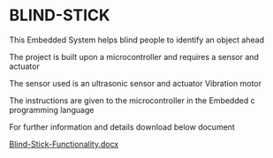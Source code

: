 # BLIND-STICK

This Embedded System  helps blind people to identify an object ahead 


The project is built upon a microcontroller and requires a sensor and actuator


The sensor used is an ultrasonic sensor  and actuator Vibration motor


The instructions are given to the microcontroller in the Embedded c programming language

For further information and details download below document

[Blind-Stick-Functionality.docx](https://github.com/Sayyad-Abdul-latif/BLIND-STICK/files/9600505/Blind-Stick-Functionality.docx)
